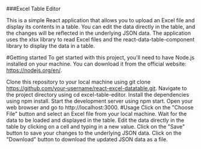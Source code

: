 ###Excel Table Editor

This is a simple React application that allows you to upload an Excel file and display its contents in a table. You can edit the data directly in the table, and the changes will be reflected in the underlying JSON data. The application uses the xlsx library to read Excel files and the react-data-table-component library to display the data in a table.

#Getting started
To get started with this project, you'll need to have Node.js installed on your machine. You can download it from the official website: https://nodejs.org/en/.

Clone this repository to your local machine using git clone https://github.com/your-username/react-excel-datatable.git.
Navigate to the project directory using cd excel-table-editor.
Install the dependencies using npm install.
Start the development server using npm start.
Open your web browser and go to http://localhost:3000.
#Usage
Click on the "Choose File" button and select an Excel file from your local machine.
Wait for the data to be loaded and displayed in the table.
Edit the data directly in the table by clicking on a cell and typing in a new value.
Click on the "Save" button to save your changes to the underlying JSON data.
Click on the "Download" button to download the updated JSON data as a file.
